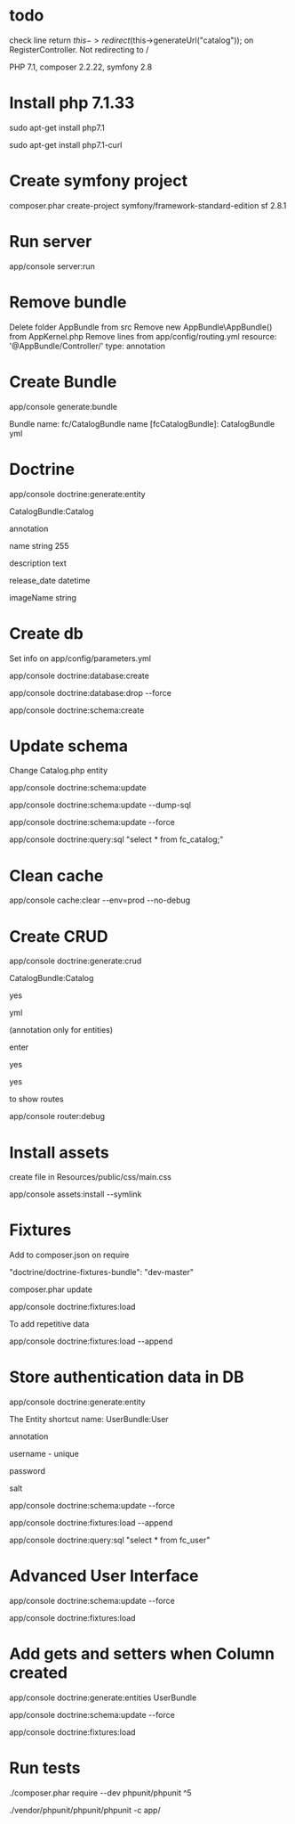# todo

check line return $this->redirect($this->generateUrl("catalog")); on RegisterController. Not redirecting to /

PHP 7.1, composer 2.2.22, symfony 2.8

# Install php 7.1.33

sudo apt-get install php7.1

sudo apt-get install php7.1-curl  

# Create symfony project

composer.phar create-project symfony/framework-standard-edition sf 2.8.1

# Run server 

app/console server:run

# Remove bundle 

Delete folder AppBundle from src
Remove new AppBundle\AppBundle() from AppKernel.php
Remove lines from app/config/routing.yml
    resource: '@AppBundle/Controller/'
    type: annotation

# Create Bundle

app/console generate:bundle

Bundle name: fc/CatalogBundle name [fcCatalogBundle]: CatalogBundle yml

# Doctrine

app/console doctrine:generate:entity

CatalogBundle:Catalog

annotation

name
string
255

description
text

release_date
datetime

imageName
string

# Create db

Set info on app/config/parameters.yml

app/console doctrine:database:create

app/console doctrine:database:drop --force

app/console doctrine:schema:create

# Update schema

Change Catalog.php entity

app/console doctrine:schema:update 

app/console doctrine:schema:update --dump-sql

app/console doctrine:schema:update --force

app/console doctrine:query:sql "select * from fc_catalog;"

# Clean cache

app/console cache:clear --env=prod --no-debug

# Create CRUD

app/console doctrine:generate:crud

CatalogBundle:Catalog

yes

yml

(annotation only for entities)

enter

yes

yes

to show routes 

app/console router:debug

# Install assets

create file in Resources/public/css/main.css

app/console assets:install --symlink

# Fixtures

Add to composer.json on require

"doctrine/doctrine-fixtures-bundle": "dev-master"

composer.phar update

app/console doctrine:fixtures:load

To add repetitive data

app/console doctrine:fixtures:load --append

# Store authentication data in DB

app/console doctrine:generate:entity

The Entity shortcut name: UserBundle:User

annotation

username - unique

password

salt

app/console doctrine:schema:update --force

app/console doctrine:fixtures:load --append

app/console doctrine:query:sql "select * from fc_user"

# Advanced User Interface

app/console doctrine:schema:update --force

app/console doctrine:fixtures:load

# Add gets and setters when Column created

app/console doctrine:generate:entities UserBundle

app/console doctrine:schema:update --force

app/console doctrine:fixtures:load

# Run tests

 ./composer.phar require --dev phpunit/phpunit ^5

./vendor/phpunit/phpunit/phpunit -c app/